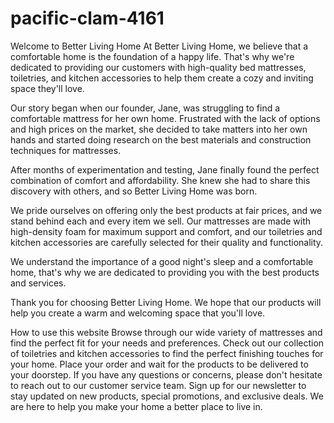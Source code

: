 # pacific-clam-4161
Welcome to Better Living Home
At Better Living Home, we believe that a comfortable home is the foundation of a happy life. That's why we're dedicated to providing our customers with high-quality bed mattresses, toiletries, and kitchen accessories to help them create a cozy and inviting space they'll love.

Our story began when our founder, Jane, was struggling to find a comfortable mattress for her own home. Frustrated with the lack of options and high prices on the market, she decided to take matters into her own hands and started doing research on the best materials and construction techniques for mattresses.

After months of experimentation and testing, Jane finally found the perfect combination of comfort and affordability. She knew she had to share this discovery with others, and so Better Living Home was born.

We pride ourselves on offering only the best products at fair prices, and we stand behind each and every item we sell. Our mattresses are made with high-density foam for maximum support and comfort, and our toiletries and kitchen accessories are carefully selected for their quality and functionality.

We understand the importance of a good night's sleep and a comfortable home, that's why we are dedicated to providing you with the best products and services.

Thank you for choosing Better Living Home. We hope that our products will help you create a warm and welcoming space that you'll love.

How to use this website
Browse through our wide variety of mattresses and find the perfect fit for your needs and preferences.
Check out our collection of toiletries and kitchen accessories to find the perfect finishing touches for your home.
Place your order and wait for the products to be delivered to your doorstep.
If you have any questions or concerns, please don't hesitate to reach out to our customer service team.
Sign up for our newsletter to stay updated on new products, special promotions, and exclusive deals.
We are here to help you make your home a better place to live in.



